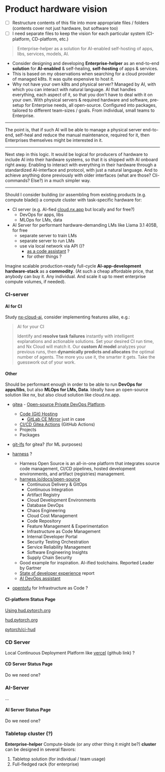 # Product hardware vision

- [ ] Restructure contents of this file into more appropriate files / folders (contents cover not just hardware, but software too)
- [ ] I need separate files to keep the vision for each particular system (CI-platform, CD-platform, etc.)

> Enterprise-helper as a solution for AI-enabled self-hosting of apps, libs, services, models, AI.

- Consider designing and developing **Enterprise-helper** as an end-to-end **solution** for **AI-enabled** & self-healing, **self-hosting** of apps & services.
- This is based on my observations when searching for a cloud provider of managed k8ts. It was quite expensive to host it.
- Why not have your own k8ts and physical server? Managed by AI, with which you can interact with natural language. AI that handles everything, each aspect of it, so that you don't have to deal with it on your own. With physical servers & required hardware and software, pre-setup for Enterprise needs, all open-source. Configured into packages, tailored to different team-sizes / goals. From individual, small teams to Enterprise.

---

The point is, that if such AI will be able to manage a physical server end-to-end, self-heal and reduce the manual maintenance, required for it, then Enterprises themselves might be interested in it.

---

Next step in this logic. It would be logical for producers of hardware to include AI into their hardware systems, so that it is shipped with AI onboard right away. Enabling to interact with everything in their hardware through a standardized AI-interface and protocol, with just a natural language. And to achieve anything done previously with older interfaces (what are those? Cli-commands? Else?) in a much simpler way.

---

Should I consider building (or assembling from existing products (e.g. compute blade)) a compute cluster with task-specific hardware for:

- CI server (e.g. AI-fied [cloud.nx.app](https://cloud.nx.app/) but locally and for free?)
    - DevOps for apps, libs
    - MLOps for LMs, data
- AI Server for performant hardware-demanding LMs like Llama 3.1 405B, for free
    - separate server to train LMs
    - separate server to run LMs
    - use via local network via API ()?
        - [as a code assistant](https://www.youtube.com/watch?v=ayWcs5FbxGY&t=727s) ?
        - for other things ?

Imagine scalable production-ready full-cycle **AI-app-development hardware-stack** as a **commodity**. (At such a cheap affordable price, that anybody can buy it. Any individual. And scale it up to meet enterprise compute volumes, if needed).

### CI-server

#### AI for CI

Study [nx-cloud-ai](https://nx.dev/ci/concepts/nx-cloud-ai), consider implementing features alike, e.g.:

> AI for your CI
> 
> Identify and **resolve task failures** instantly with intelligent explanations and actionable solutions. Set your desired CI run time, and Nx Cloud will match it. Our **custom AI model** analyzes your previous runs, then **dynamically predicts and allocates** the optimal number of agents. The more you use it, the smarter it gets. Take the guesswork out of your work.

#### Other

Should be performant enough in order to be able to run **DevOps for apps/libs**, but also **MLOps for LMs, Data**. Ideally have an open-source solution like nx, but also cloud solution like cloud.nx.app.

- [gitea](https://about.gitea.com/) - [Open-source Private DevOps Platform](https://github.com/nitehub-org/nitehub).
    - [Code (Git) Hosting](https://about.gitea.com/products/gitea/)
        - [GitLab CE Mirror](https://github.com/gitlabhq/gitlabhq) just in case
    - [CI/CD Gitea Actions](https://about.gitea.com/products/runner/) (GitHub Actions)
    - Projects
    - Packages
- [git-lfs](https://github.com/git-lfs/git-lfs) for gitea? (for ML purposes)
- [harness](https://github.com/harness/harness) ?
    - Harness Open Source is an all-in-one platform that integrates source code management, CI/CD pipelines, hosted development environments, and artifact (registries) management.
    - [harness.io/docs/open-source](https://developer.harness.io/docs/open-source)
        - Continuous Delivery & GitOps
        - Continuous Integration
        - Artifact Registry
        - Cloud Development Environments
        - Database DevOps
        - Chaos Engineering
        - Cloud Cost Management
        - Code Repository
        - Feature Management & Experimentation
        - Infrastructure as Code Management
        - Internal Developer Portal
        - Security Testing Orchestration
        - Service Reliability Management
        - Software Engineering Insights
        - Supply Chain Security
    - Good example for inspiration. AI-ified toolchains. Reported Leader by Gartner
    - [State of developer experience](https://www.harness.io/state-of-developer-experience) report
    - [AI DevOps assistant](https://www.harness.io/products/ai-native-software-delivery#ai-devops-assistant)

- [opentofu](https://github.com/opentofu/opentofu) for Infrastructure as Code ?

#### CI-platform Status Page

[Using hud.pytorch.org](https://github.com/pytorch/pytorch/wiki/Using-hud.pytorch.org)

[hud.pytorch.org](https://hud.pytorch.org/)

[pytorch/ci-hud](https://github.com/pytorch/ci-hud)

### CD Server

Local Continuous Deployment Platform like [vercel](https://github.com/vercel/vercel) (github link) ?

#### CD Server Status Page

Do we need one?

### AI-Server

...

#### AI Server Status Page

Do we need one?

### Tabletop cluster (?)

**Enterprise-helper** Compute-blade (or any other thing it might be?) **cluster** can be designed in several flavors:

1. Tabletop solution (for individual / team usage)
2. Full-fledged rack (for enterprise)